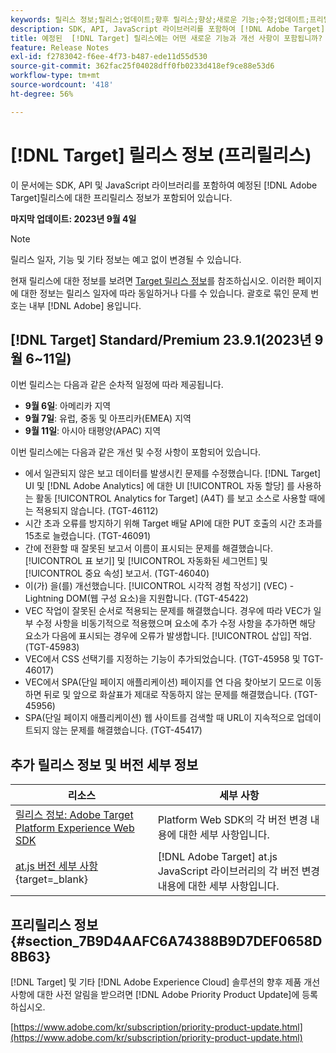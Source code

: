 ```yaml
---
keywords: 릴리스 정보;릴리스;업데이트;향후 릴리스;향상;새로운 기능;수정;업데이트;프리릴리스
description: SDK, API, JavaScript 라이브러리를 포함하여 [!DNL Adobe Target]의 예정된 릴리스에 포함된 새로운 기능 및 개선, 수정 사항에 대해 알아봅니다.
title: 예정된  [!DNL Target] 릴리스에는 어떤 새로운 기능과 개선 사항이 포함됩니까?
feature: Release Notes
exl-id: f2783042-f6ee-4f73-b487-ede11d55d530
source-git-commit: 362fac25f04028dff0fb0233d418ef9ce88e53d6
workflow-type: tm+mt
source-wordcount: '418'
ht-degree: 56%

---
```


# [!DNL Target] 릴리스 정보 (프리릴리스)

이 문서에는 SDK, API 및 JavaScript 라이브러리를 포함하여 예정된 [!DNL Adobe Target]릴리스에 대한 프리릴리스 정보가 포함되어 있습니다.

**마지막 업데이트: 2023년 9월 4일**

>[!NOTE]
>
>릴리스 일자, 기능 및 기타 정보는 예고 없이 변경될 수 있습니다.
>
>현재 릴리스에 대한 정보를 보려면 [Target 릴리스 정보](release-notes.md)를 참조하십시오. 이러한 페이지에 대한 정보는 릴리스 일자에 따라 동일하거나 다를 수 있습니다. 괄호로 묶인 문제 번호는 내부 [!DNL Adobe] 용입니다.

## [!DNL Target] Standard/Premium 23.9.1(2023년 9월 6~11일)

이번 릴리스는 다음과 같은 순차적 일정에 따라 제공됩니다.

* **9월 6일**: 아메리카 지역
* **9월 7일**: 유럽, 중동 및 아프리카(EMEA) 지역
* **9월 11일**: 아시아 태평양(APAC) 지역

이번 릴리스에는 다음과 같은 개선 및 수정 사항이 포함되어 있습니다.

* 에서 일관되지 않은 보고 데이터를 발생시킨 문제를 수정했습니다. [!DNL Target] UI 및 [!DNL Adobe Analytics] 에 대한 UI [!UICONTROL 자동 할당] 를 사용하는 활동 [!UICONTROL Analytics for Target] (A4T) 를 보고 소스로 사용할 때에는 적용되지 않습니다. (TGT-46112)
* 시간 초과 오류를 방지하기 위해 Target 배달 API에 대한 PUT 호출의 시간 초과를 15초로 늘렸습니다. (TGT-46091)
* 간에 전환할 때 잘못된 보고서 이름이 표시되는 문제를 해결했습니다. [!UICONTROL 표 보기] 및 [!UICONTROL 자동화된 세그먼트] 및 [!UICONTROL 중요 속성] 보고서. (TGT-46040)
* 이(가) 을(를) 개선했습니다. [!UICONTROL 시각적 경험 작성기] (VEC) - Lightning DOM(웹 구성 요소)을 지원합니다. (TGT-45422)
* VEC 작업이 잘못된 순서로 적용되는 문제를 해결했습니다. 경우에 따라 VEC가 일부 수정 사항을 비동기적으로 적용했으며 요소에 추가 수정 사항을 추가하면 해당 요소가 다음에 표시되는 경우에 오류가 발생합니다. [!UICONTROL 삽입] 작업. (TGT-45983)
* VEC에서 CSS 선택기를 지정하는 기능이 추가되었습니다. (TGT-45958 및 TGT-46017)
* VEC에서 SPA(단일 페이지 애플리케이션) 페이지를 연 다음 찾아보기 모드로 이동하면 뒤로 및 앞으로 화살표가 제대로 작동하지 않는 문제를 해결했습니다. (TGT-45956)
* SPA(단일 페이지 애플리케이션) 웹 사이트를 검색할 때 URL이 지속적으로 업데이트되지 않는 문제를 해결했습니다. (TGT-45417)

## 추가 릴리스 정보 및 버전 세부 정보

| 리소스 | 세부 사항 |
|--- |--- |
| [릴리스 정보: Adobe Target Platform Experience Web SDK](https://experienceleague.adobe.com/docs/experience-platform/edge/release-notes.html?lang=ko-KR) | Platform Web SDK의 각 버전 변경 내용에 대한 세부 사항입니다. |
| [at.js 버전 세부 사항](https://experienceleague.corp.adobe.com/docs/target-dev/developer/client-side/at-js-implementation/target-atjs-versions.html){target=_blank} | [!DNL Adobe Target] at.js JavaScript 라이브러리의 각 버전 변경 내용에 대한 세부 사항입니다. |

## 프리릴리스 정보 {#section_7B9D4AAFC6A74388B9D7DEF0658D8B63}

[!DNL Target] 및 기타 [!DNL Adobe Experience Cloud] 솔루션의 향후 제품 개선 사항에 대한 사전 알림을 받으려면 [!DNL Adobe Priority Product Update]에 등록하십시오.

[https://www.adobe.com/kr/subscription/priority-product-update.html](https://www.adobe.com/kr/subscription/priority-product-update.html)
